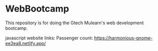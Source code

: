 # WebBootcamp
This repository is for doing the Gtech Mulearn's web development bootcamp.



javascript website links:
Passenger count: https://harmonious-gnome-ee3ea8.netlify.app/